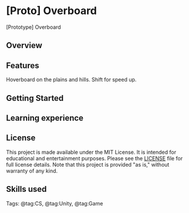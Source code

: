 # [Proto] Overboard
[Prototype] Overboard

## Overview

## Features

Hoverboard on the plains and hills. Shift for speed up. 


## Getting Started


## Learning experience

## License

This project is made available under the MIT License. It is intended for educational and entertainment purposes. Please see the [LICENSE](LICENSE) file for full license details. Note that this project is provided "as is," without warranty of any kind.


## Skills used
Tags: @tag:CS, @tag:Unity, @tag:Game
